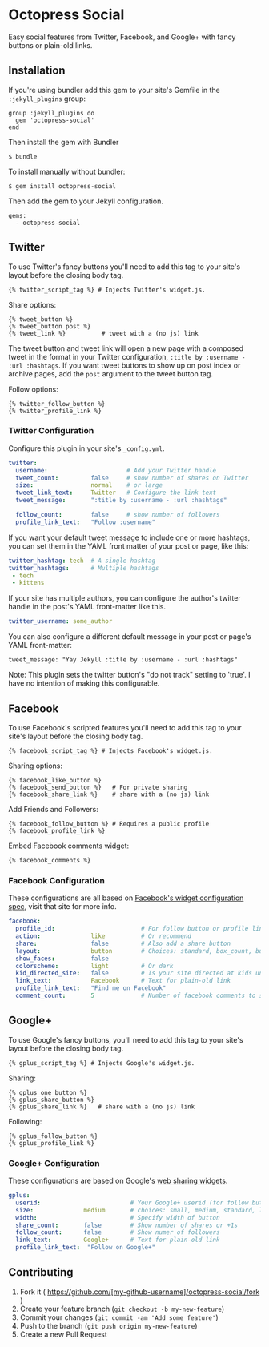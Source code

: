 # Octopress Social

Easy social features from Twitter, Facebook, and Google+ with fancy buttons or plain-old links.

## Installation

If you're using bundler add this gem to your site's Gemfile in the `:jekyll_plugins` group:

    group :jekyll_plugins do
      gem 'octopress-social'
    end

Then install the gem with Bundler

    $ bundle

To install manually without bundler:

    $ gem install octopress-social

Then add the gem to your Jekyll configuration.

    gems:
      - octopress-social

## Twitter

To use Twitter's fancy buttons you'll need to add this tag to your site's layout before the closing body tag.

```
{% twitter_script_tag %} # Injects Twitter's widget.js.
```

Share options:
```
{% tweet_button %}
{% tweet_button post %}
{% tweet_link %}          # tweet with a (no js) link
```

The tweet button and tweet link will open a new page with a composed tweet in the format in your Twitter configuration, `:title by :username - :url :hashtags`. If you want tweet buttons to show up on post index or archive pages, add the `post` argument to the tweet button tag.

Follow options:

```
{% twitter_follow_button %}
{% twitter_profile_link %}
```

### Twitter Configuration

Configure this plugin in your site's `_config.yml`.

```yaml
twitter:
  username:                      # Add your Twitter handle
  tweet_count:         false     # show number of shares on Twitter
  size:                normal    # or large
  tweet_link_text:     Twitter   # Configure the link text
  tweet_message:       ":title by :username - :url :hashtags"

  follow_count:        false     # show number of followers
  profile_link_text:   "Follow :username"
```

If you want your default tweet message to include one or more hashtags, you can set
them in the YAML front matter of your post or page, like this:

```yaml
twitter_hashtag: tech  # A single hashtag
twitter_hashtags:      # Multiple hashtags
 - tech
 - kittens
```

If your site has multiple authors, you can configure the author's twitter handle in
the post's YAML front-matter like this.

```yaml
twitter_username: some_author
```

You can also configure a different default message in your post or page's YAML
front-matter:

```
tweet_message: "Yay Jekyll :title by :username - :url :hashtags"
```

Note: This plugin sets the twitter button's "do not track" setting to 'true'. I have
no intention of making this configurable.

## Facebook

To use Facebook's scripted features you'll need to add this tag to your site's layout before the closing body tag.

```
{% facebook_script_tag %} # Injects Facebook's widget.js.
```

Sharing options:

```
{% facebook_like_button %}
{% facebook_send_button %}   # For private sharing
{% facebook_share_link %}    # share with a (no js) link
```

Add Friends and Followers:

```
{% facebook_follow_button %} # Requires a public profile
{% facebook_profile_link %}
```

Embed Facebook comments widget:

```
{% facebook_comments %}
```

### Facebook Configuration

These configurations are all based on [Facebook's widget configuration spec](https://developers.facebook.com/docs/plugins/), visit that site for more info.

```yaml
facebook:
  profile_id:                        # For follow button or profile link
  action:              like          # Or recommend
  share:               false         # Also add a share button
  layout:              button        # Choices: standard, box_count, button_count, button
  show_faces:          false
  colorscheme:         light         # Or dark
  kid_directed_site:   false         # Is your site directed at kids under 13?
  link_text:           Facebook      # Text for plain-old link
  profile_link_text:   "Find me on Facebook"
  comment_count:       5             # Number of facebook comments to show by default
```

## Google+

To use Google's fancy buttons, you'll need to add this tag to your site's layout before the closing body tag.

```
{% gplus_script_tag %} # Injects Google's widget.js.
```

Sharing:

```
{% gplus_one_button %}
{% gplus_share_button %}
{% gplus_share_link %}   # share with a (no js) link
```

Following:

```
{% gplus_follow_button %}
{% gplus_profile_link %}
```

### Google+ Configuration

These configurations are based on Google's [web sharing widgets](https://developers.google.com/+/web/+1button/).

```yaml
gplus:
  userid:                         # Your Google+ userid (for follow button or profile link)
  size:              medium       # choices: small, medium, standard, large
  width:                          # Specify width of button
  share_count:       false        # Show number of shares or +1s
  follow_count:      false        # Show numer of followers
  link_text:         Google+      # Text for plain-old link
  profile_link_text:  "Follow on Google+"
```

## Contributing

1. Fork it ( https://github.com/[my-github-username]/octopress-social/fork )
2. Create your feature branch (`git checkout -b my-new-feature`)
3. Commit your changes (`git commit -am 'Add some feature'`)
4. Push to the branch (`git push origin my-new-feature`)
5. Create a new Pull Request
